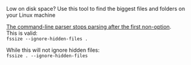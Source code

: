 Low on disk space? Use this tool to find the biggest files and folders on your Linux machine

[The command-line parser stops parsing after the first non-option](https://stackoverflow.com/a/25113485).\
This is valid:\
`fssize --ignore-hidden-files .`

While this will not ignore hidden files:\
`fssize . --ignore-hidden-files`

